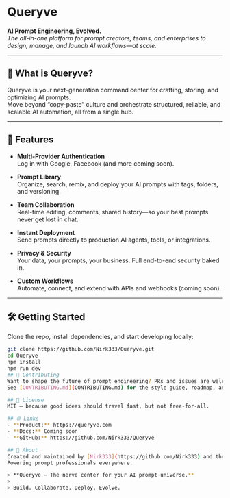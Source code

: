 # Queryve

**AI Prompt Engineering, Evolved.**  
_The all-in-one platform for prompt creators, teams, and enterprises to design, manage, and launch AI workflows—at scale._

---

## 🚀 What is Queryve?

Queryve is your next-generation command center for crafting, storing, and optimizing AI prompts.  
Move beyond “copy-paste” culture and orchestrate structured, reliable, and scalable AI automation, all from a single hub.

---

## 🧩 Features

- **Multi-Provider Authentication**  
  Log in with Google, Facebook (and more coming soon).

- **Prompt Library**  
  Organize, search, remix, and deploy your AI prompts with tags, folders, and versioning.

- **Team Collaboration**  
  Real-time editing, comments, shared history—so your best prompts never get lost in chat.

- **Instant Deployment**  
  Send prompts directly to production AI agents, tools, or integrations.

- **Privacy & Security**  
  Your data, your prompts, your business. Full end-to-end security baked in.

- **Custom Workflows**  
  Automate, connect, and extend with APIs and webhooks (coming soon).

---

## 🛠 Getting Started

Clone the repo, install dependencies, and start developing locally:

```bash
git clone https://github.com/Nirk333/Queryve.git
cd Queryve
npm install
npm run dev
## 🤝 Contributing
Want to shape the future of prompt engineering? PRs and issues are welcome!
See [CONTRIBUTING.md](CONTRIBUTING.md) for the style guide, roadmap, and pro tips.

## 📄 License
MIT — because good ideas should travel fast, but not free-for-all.

## 🌐 Links
- **Product:** https://queryve.com
- **Docs:** Coming soon
- **GitHub:** https://github.com/Nirk333/Queryve

## 👤 About
Created and maintained by [Nirk333](https://github.com/Nirk333) and the Queryve crew.
Powering prompt professionals everywhere.

> **Queryve — The nerve center for your AI prompt universe.**
>
> Build. Collaborate. Deploy. Evolve.
